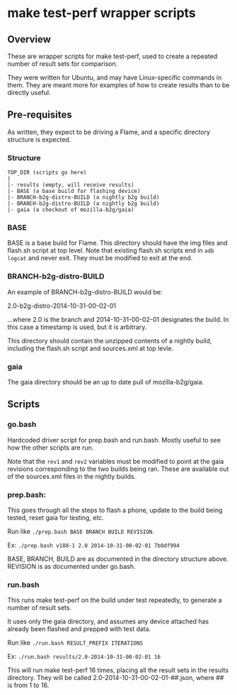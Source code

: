 # make test-perf wrapper scripts

## Overview

These are wrapper scripts for make test-perf, used to create a
repeated number of result sets for comparison.

They were written for Ubuntu, and may have Linux-specific commands
in them. They are meant more for examples of how to create results than
to be directly useful.

## Pre-requisites

As written, they expect to be driving a Flame, and a specific directory 
structure is expected.

### Structure

    TOP_DIR (scripts go here)
    |
    |- results (empty, will receive results)
    |- BASE (a base build for flashing device)
    |- BRANCH-b2g-distro-BUILD (a nightly b2g build)
    |- BRANCH-b2g-distro-BUILD (a nightly b2g build)
    |- gaia (a checkout of mozilla-b2g/gaia)

### BASE 

BASE is a base build for Flame. This directory should have the img files
and flash.sh script at top level. Note that existing flash.sh scripts end 
in `adb logcat` and never exit. They must be modified to exit at the end.

### BRANCH-b2g-distro-BUILD

An example of BRANCH-b2g-distro-BUILD would be:

2.0-b2g-distro-2014-10-31-00-02-01

...where 2.0 is the branch and 2014-10-31-00-02-01 designates the build.
In this case a timestamp is used, but it is arbitrary.

This directory should contain the unzipped contents of a nightly build,
including the flash.sh script and sources.xml at top levle.

### gaia

The gaia directory should be an up to date pull of mozilla-b2g/gaia.

## Scripts

### go.bash

Hardcoded driver script for prep.bash and run.bash. Mostly useful to 
see how the other scripts are run. 

Note that the `rev1` and `rev2` variables must be modified to point at
the gaia revisions corresponding to the two builds being ran. These 
are available out of the sources.xml files in the nightly builds.

### prep.bash:

This goes through all the steps to flash a phone, update to the build
being tested, reset gaia for testing, etc.

Run like `./prep.bash BASE BRANCH BUILD REVISION`.

Ex: `./prep.bash v188-1 2.0 2014-10-31-00-02-01 7b8df994`

BASE, BRANCH, BUILD are as documented in the directory structure above.
REVISION is as documented under go.bash.

### run.bash

This runs make test-perf on the build under test repeatedly, to generate
a number of result sets.

It uses only the gaia directory, and assumes any device attached has already
been flashed and prepped with test data.

Run like `./run.bash RESULT_PREFIX ITERATIONS`

Ex: `./run.bash results/2.0-2014-10-31-00-02-01 16`

This will run make test-perf 16 times, placing all the result sets in the
results directory. They will be called 2.0-2014-10-31-00-02-01-##.json,
where ## is from 1 to 16.

